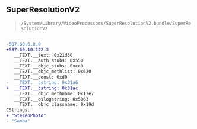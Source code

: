 ## SuperResolutionV2

> `/System/Library/VideoProcessors/SuperResolutionV2.bundle/SuperResolutionV2`

```diff

-587.60.6.0.0
+587.60.10.122.3
   __TEXT.__text: 0x21d30
   __TEXT.__auth_stubs: 0x550
   __TEXT.__objc_stubs: 0xce0
   __TEXT.__objc_methlist: 0x620
   __TEXT.__const: 0xd0
-  __TEXT.__cstring: 0x31a6
+  __TEXT.__cstring: 0x31ac
   __TEXT.__objc_methname: 0x17e7
   __TEXT.__oslogstring: 0x5063
   __TEXT.__objc_classname: 0x19d
CStrings:
+ "StereoPhoto"
- "Samba"

```

